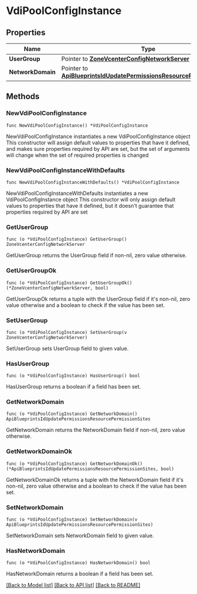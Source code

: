 # VdiPoolConfigInstance

## Properties

Name | Type | Description | Notes
------------ | ------------- | ------------- | -------------
**UserGroup** | Pointer to [**ZoneVcenterConfigNetworkServer**](zoneVcenterConfig_networkServer.md) |  | [optional] 
**NetworkDomain** | Pointer to [**ApiBlueprintsIdUpdatePermissionsResourcePermissionSites**](_api_blueprints__id__update_permissions_resourcePermission_sites.md) |  | [optional] 

## Methods

### NewVdiPoolConfigInstance

`func NewVdiPoolConfigInstance() *VdiPoolConfigInstance`

NewVdiPoolConfigInstance instantiates a new VdiPoolConfigInstance object
This constructor will assign default values to properties that have it defined,
and makes sure properties required by API are set, but the set of arguments
will change when the set of required properties is changed

### NewVdiPoolConfigInstanceWithDefaults

`func NewVdiPoolConfigInstanceWithDefaults() *VdiPoolConfigInstance`

NewVdiPoolConfigInstanceWithDefaults instantiates a new VdiPoolConfigInstance object
This constructor will only assign default values to properties that have it defined,
but it doesn't guarantee that properties required by API are set

### GetUserGroup

`func (o *VdiPoolConfigInstance) GetUserGroup() ZoneVcenterConfigNetworkServer`

GetUserGroup returns the UserGroup field if non-nil, zero value otherwise.

### GetUserGroupOk

`func (o *VdiPoolConfigInstance) GetUserGroupOk() (*ZoneVcenterConfigNetworkServer, bool)`

GetUserGroupOk returns a tuple with the UserGroup field if it's non-nil, zero value otherwise
and a boolean to check if the value has been set.

### SetUserGroup

`func (o *VdiPoolConfigInstance) SetUserGroup(v ZoneVcenterConfigNetworkServer)`

SetUserGroup sets UserGroup field to given value.

### HasUserGroup

`func (o *VdiPoolConfigInstance) HasUserGroup() bool`

HasUserGroup returns a boolean if a field has been set.

### GetNetworkDomain

`func (o *VdiPoolConfigInstance) GetNetworkDomain() ApiBlueprintsIdUpdatePermissionsResourcePermissionSites`

GetNetworkDomain returns the NetworkDomain field if non-nil, zero value otherwise.

### GetNetworkDomainOk

`func (o *VdiPoolConfigInstance) GetNetworkDomainOk() (*ApiBlueprintsIdUpdatePermissionsResourcePermissionSites, bool)`

GetNetworkDomainOk returns a tuple with the NetworkDomain field if it's non-nil, zero value otherwise
and a boolean to check if the value has been set.

### SetNetworkDomain

`func (o *VdiPoolConfigInstance) SetNetworkDomain(v ApiBlueprintsIdUpdatePermissionsResourcePermissionSites)`

SetNetworkDomain sets NetworkDomain field to given value.

### HasNetworkDomain

`func (o *VdiPoolConfigInstance) HasNetworkDomain() bool`

HasNetworkDomain returns a boolean if a field has been set.


[[Back to Model list]](../README.md#documentation-for-models) [[Back to API list]](../README.md#documentation-for-api-endpoints) [[Back to README]](../README.md)


